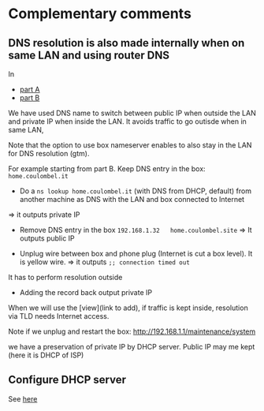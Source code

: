 # Complementary comments

## DNS resolution is also made internally when on same LAN and using router DNS

In
- [part A](6-use-linux-nameserver-part-b.md#use-dns-name-to-switch-between-public-ip-when-outside-the-lan-and-private-ip-when-inside-the-lan) 
- [part B](6-use-linux-nameserver-part-b.md#use-dns-name-to-switch-between-public-ip-when-outside-the-lan-and-private-ip-when-inside-the-lan)

We have used DNS name to switch between public IP when outside the LAN and private IP when inside the LAN.
It avoids traffic to go outisde when in same LAN,

Note that the option to use box nameserver enables to also stay in the LAN for DNS resolution (gtm).

For example starting from part B.
Keep DNS entry in the box: `home.coulombel.it`

- Do a `ns lookup home.coulombel.it` (with DNS from DHCP, default) from another machine as DNS with the LAN and box connected to Internet

<!--
Given issue with 192.168.1.32
Search part A / there was some issue with this test on hp machine 
-->
=> it outputs private IP

- Remove DNS entry in the box
`192.168.1.32	home.coulombel.site`
=> It outputs public IP

- Unplug wire between box and phone plug (Internet is cut a box level). It is yellow wire.
=> it outputs 
`;; connection timed out`

It has to perform resolution outside

- Adding the record back output private IP

When we will use the [view](link to add), if traffic is kept inside, resolution via TLD needs Internet access.

Note if we unplug and restart the box:
http://192.168.1.1/maintenance/system

we have a preservation of private IP by DHCP server.
Public IP may me kept (here it is DHCP of ISP)

## Configure DHCP server

See [here](6-use-linux-nameserver-part-a.md#note-on-resolution-in-details)
